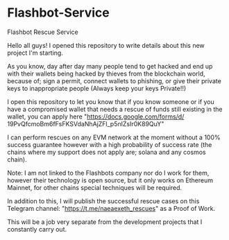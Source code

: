 # Flashbot-Service

Flashbot Rescue Service

Hello all guys! I opened this repository to write details about this new project I'm starting.

As you know, day after day many people tend to get hacked and end up with their wallets being hacked by thieves from the blockchain world, because of; sign a permit, connect wallets to phishing, or give their private keys to inappropriate people (Always keep your keys Private!!)

I open this repository to let you know that if you know someone or if you have a compromised wallet that needs a rescue of funds still existing in the wallet, you can apply here "https://docs.google.com/forms/d/ 19PvQfcmoBm6fFsFKSVdaNhAjZFl_p5nIZsIr0K89QuY"

I can perform rescues on any EVM network at the moment without a 100% success guarantee however with a high probability of success rate (the chains where my support does not apply are; solana and any cosmos chain).

Note: I am not linked to the Flashbots company nor do I work for them, however their technology is open source, but it only works on Ethereum Mainnet, for other chains special techniques will be required.

In addition to this, I will publish the successful rescue cases on this Telegram channel: "https://t.me/naeaexeth_rescues" as a Proof of Work.

This will be a job very separate from the development projects that I constantly carry out.
